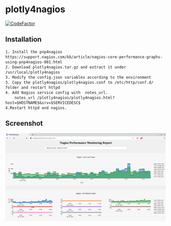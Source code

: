 # plotly4nagios

[![CodeFactor](https://www.codefactor.io/repository/github/vignesh88/plotly4nagios/badge)](https://www.codefactor.io/repository/github/vignesh88/plotly4nagios)

## Installation
```
1. Install the pnp4nagios https://support.nagios.com/kb/article/nagios-core-performance-graphs-using-pnp4nagios-801.html
2. Download plotly4nagios.tar.gz and extract it under /usr/local/plotly4nagios
3. Modify the config.json variables according to the environment
3. Copy the plotly4nagios/plotly4nagios.conf to /etc/http/conf.d/ folder and restart httpd
4. Add Nagios service config with  notes_url.
    notes_url /plotly4nagios/plotly4nagios.html?host=$HOSTNAME$&srv=$SERVICEDESC$
4.Restart httpd and nagios.
```

## Screenshot
![Alt text](img/screenshot.png?raw=true "Title")